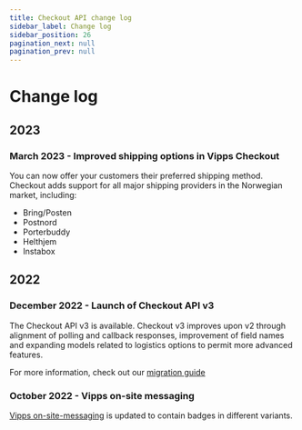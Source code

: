 ```yaml
---
title: Checkout API change log
sidebar_label: Change log
sidebar_position: 26
pagination_next: null
pagination_prev: null
---
```


# Change log

## 2023

### March 2023 - Improved shipping options in Vipps Checkout

You can now offer your customers their preferred shipping method.
Checkout adds support for all major shipping providers in the Norwegian market, including:

* Bring/Posten
* Postnord
* Porterbuddy
* Helthjem
* Instabox


## 2022

### December 2022 - Launch of Checkout API v3

The Checkout API v3 is available. Checkout v3 improves upon v2 through alignment of polling and callback responses, improvement of field names and expanding models related to logistics options to permit more advanced features.

For more information, check out our [migration guide](vipps-checkout-api-migration-v3)

### October 2022 - Vipps on-site messaging

[Vipps on-site-messaging](https://developer.vippsmobilepay.com/docs/APIs/checkout-api/vipps-checkout-on-site-messaging)
is updated to contain badges in different variants.

